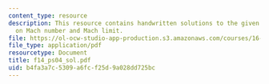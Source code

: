 ```yaml
---
content_type: resource
description: This resource contains handwritten solutions to the given problem set
  on Mach number and Mach limit.
file: https://ol-ocw-studio-app-production.s3.amazonaws.com/courses/16-01-unified-engineering-i-ii-iii-iv-fall-2005-spring-2006/b4fa3a7c5309a6fcf25d9a028dd725bc_f14_ps04_sol.pdf
file_type: application/pdf
resourcetype: Document
title: f14_ps04_sol.pdf
uid: b4fa3a7c-5309-a6fc-f25d-9a028dd725bc
---
```

